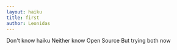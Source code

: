```yaml
---
layout: haiku
title: first
author: Leonidas
---
```


Don't know haiku
Neither know Open Source
But trying both now